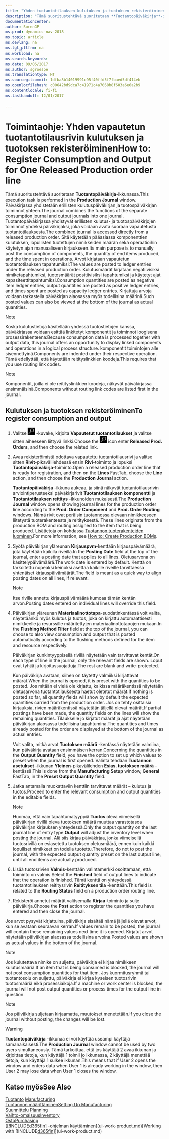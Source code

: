 ```yaml
---
title: "Yhden tuotantotilauksen kulutuksen ja tuotoksen rekisteröiminen"
description: "Tämä suoritustehtävä suoritetaan **Tuotantopäiväkirja**-ikkunassa. Päiväkirjassa yhdistetään erillisten kulutuspäiväkirjan ja tuotospäiväkirjan toiminnot yhteen. Tuotantopäiväkirjassa yhdistyvät erillisten kulutus- ja tuotospäiväkirjojen toiminnot yhdeksi päiväkirjaksi, joka voidaan avata suoraan vapautetusta tuotantotilauksesta. Sitä käytetään pääasiassa komponenttien kulutuksen, lopullisten tuotettujen nimikkeiden määrän sekä operaatioihin käytetyn ajan manuaaliseen kirjaukseen."
documentationcenter: 
author: SorenGP
ms.prod: dynamics-nav-2018
ms.topic: article
ms.devlang: na
ms.tgt_pltfrm: na
ms.workload: na
ms.search.keywords: 
ms.date: 09/06/2017
ms.author: sgroespe
ms.translationtype: HT
ms.sourcegitcommit: 1dfba8b14019991c95f40ffd5f7fbaed5df414eb
ms.openlocfilehash: c00642bd9dca7c41971c4a7068b8f603a6e6a2b9
ms.contentlocale: fi-fi
ms.lasthandoff: 12/01/2017

---
```

# <a name="how-to-register-consumption-and-output-for-one-released-production-order-line"></a><span data-ttu-id="757a8-106">Toimintaohje: Yhden vapautetun tuotantotilausrivin kulutuksen ja tuotoksen rekisteröiminen</span><span class="sxs-lookup"><span data-stu-id="757a8-106">How to: Register Consumption and Output for One Released Production order line</span></span>
<span data-ttu-id="757a8-107">Tämä suoritustehtävä suoritetaan **Tuotantopäiväkirja**-ikkunassa.</span><span class="sxs-lookup"><span data-stu-id="757a8-107">This execution task is performed in the **Production Journal** window.</span></span> <span data-ttu-id="757a8-108">Päiväkirjassa yhdistetään erillisten kulutuspäiväkirjan ja tuotospäiväkirjan toiminnot yhteen.</span><span class="sxs-lookup"><span data-stu-id="757a8-108">The journal combines the functions of the separate consumption journal and output journals into one journal.</span></span> <span data-ttu-id="757a8-109">Tuotantopäiväkirjassa yhdistyvät erillisten kulutus- ja tuotospäiväkirjojen toiminnot yhdeksi päiväkirjaksi, joka voidaan avata suoraan vapautetusta tuotantotilauksesta.</span><span class="sxs-lookup"><span data-stu-id="757a8-109">The combined journal is accessed directly from a released production order.</span></span> <span data-ttu-id="757a8-110">Sitä käytetään pääasiassa komponenttien kulutuksen, lopullisten tuotettujen nimikkeiden määrän sekä operaatioihin käytetyn ajan manuaaliseen kirjaukseen.</span><span class="sxs-lookup"><span data-stu-id="757a8-110">Its main purpose is to manually post the consumption of components, the quantity of end items produced, and the time spent in operations.</span></span> <span data-ttu-id="757a8-111">Arvot kirjataan vapautetun tuotantotilauksen tapahtumiksi:</span><span class="sxs-lookup"><span data-stu-id="757a8-111">The values are posted to ledger entries under the released production order.</span></span> <span data-ttu-id="757a8-112">Kulutusmäärät kirjataan negatiivisiksi nimiketapahtumiksi, tuotosmäärät positiivisiksi tapahtumiksi ja käytetyt ajat kapasiteettitapahtumiksi.</span><span class="sxs-lookup"><span data-stu-id="757a8-112">Consumption quantities are posted as negative item ledger entries, output quantities are posted as positive ledger entries, and times spent are posted as capacity ledger entries.</span></span> <span data-ttu-id="757a8-113">Kirjattuja arvoja voidaan tarkastella päiväkirjan alaosassa myös todellisina määrinä.</span><span class="sxs-lookup"><span data-stu-id="757a8-113">Such posted values can also be viewed at the bottom of the journal as actual quantities.</span></span>  

> [!NOTE]  
>  <span data-ttu-id="757a8-114">Koska kulutustietoja käsitellään yhdessä tuotostietojen kanssa, päiväkirjassa voidaan esittää linkitetyt komponentit ja toiminnot loogisena prosessirakenteena:</span><span class="sxs-lookup"><span data-stu-id="757a8-114">Because consumption data is processed together with output data, this journal offers an opportunity to display linked components and operations in a logical process structure.</span></span> <span data-ttu-id="757a8-115">komponentit toimintojen alle sisennettyinä.</span><span class="sxs-lookup"><span data-stu-id="757a8-115">Components are indented under their respective operation.</span></span> <span data-ttu-id="757a8-116">Tämä edellyttää, että käytetään reitityslinkkien koodeja.</span><span class="sxs-lookup"><span data-stu-id="757a8-116">This requires that you use routing link codes.</span></span>  

> [!NOTE]  
>  <span data-ttu-id="757a8-117">Komponentit, joilla ei ole reitityslinkkien koodeja, näkyvät päiväkirjassa ensimmäisinä.</span><span class="sxs-lookup"><span data-stu-id="757a8-117">Components without routing link codes are listed first in the journal.</span></span>  

## <a name="to-register-consumption-and-output"></a><span data-ttu-id="757a8-118">Kulutuksen ja tuotoksen rekisteröiminen</span><span class="sxs-lookup"><span data-stu-id="757a8-118">To register consumption and output</span></span>  
1.  <span data-ttu-id="757a8-119">Valitse ![Etsi sivu tai raportti](media/ui-search/search_small.png "Etsi sivu tai raportti -kuvake") -kuvake, kirjoita **Vapautetut tuotantotilaukset** ja valitse sitten aiheeseen liittyvä linkki.</span><span class="sxs-lookup"><span data-stu-id="757a8-119">Choose the ![Search for Page or Report](media/ui-search/search_small.png "Search for Page or Report icon") icon enter **Released Prod. Orders**, and then choose the related link.</span></span>  
2.  <span data-ttu-id="757a8-120">Avaa rekisteröimistä odottava vapautettu tuotantotilausrivi ja valitse sitten **Rivit**-pikavälilehdessä ensin **Rivi**-toiminto ja lopuksi **Tuotantopäiväkirja**-toiminto.</span><span class="sxs-lookup"><span data-stu-id="757a8-120">Open a released production order line that is ready for registration, and then on the **Lines** FastTab, choose the **Line** action, and then choose the **Production Journal** action.</span></span>  

    <span data-ttu-id="757a8-121">**Tuotantopäiväkirja** -ikkuna aukeaa, ja siinä näkyvät tuotantotilausrivin arviointiperusteeksi päiväkirjarivit **Tuotantotilauksen komponentti** ja **Tuotantotilauksen reititys** -ikkunoiden mukaisesti.</span><span class="sxs-lookup"><span data-stu-id="757a8-121">The **Production Journal** window opens showing journal lines for the production order line according to the **Prod. Order Component** and **Prod. Order Routing** windows.</span></span> <span data-ttu-id="757a8-122">Nämä rivit ovat peräisin tuotannossa olevaan nimikkeeseen liitetystä tuoterakenteesta ja reitityksestä. </span><span class="sxs-lookup"><span data-stu-id="757a8-122">These lines originate from the production BOM and routing assigned to the item that is being produced.</span></span> <span data-ttu-id="757a8-123">Lisätietoja on kohdassa [Tuotannon tuoterakenteiden luominen](production-how-to-create-routings.md).</span><span class="sxs-lookup"><span data-stu-id="757a8-123">For more information, see [How to: Create Production BOMs](production-how-to-create-routings.md).</span></span>  

3.  <span data-ttu-id="757a8-124">Syötä päiväkirjan yläreunan **Kirjauspvm**-kenttään kirjauspäivämäärä, jota käytetään kaikilla riveillä.</span><span class="sxs-lookup"><span data-stu-id="757a8-124">In the **Posting Date** field at the top of the journal, enter a posting date that applies to all lines.</span></span> <span data-ttu-id="757a8-125">Oletusarvona on käsittelypäivämäärä.</span><span class="sxs-lookup"><span data-stu-id="757a8-125">The work date is entered by default.</span></span> <span data-ttu-id="757a8-126">Kenttä on tarkoitettu nopeaksi keinoksi asettaa kaikille riveille tarvittaessa yhtenäiset kirjauspäivämäärät.</span><span class="sxs-lookup"><span data-stu-id="757a8-126">The field is meant as a quick way to align posting dates on all lines, if relevant.</span></span>  

    > [!NOTE]  
    >  <span data-ttu-id="757a8-127">Itse riville annettu kirjauspäivämäärä kumoaa tämän kentän arvon.</span><span class="sxs-lookup"><span data-stu-id="757a8-127">Posting dates entered on individual lines will override this field.</span></span>  

4.  <span data-ttu-id="757a8-128">Päiväkirjan yläreunan **Materiaalinottotapa**-suodatinkentässä voit valita, näytetäänkö myös kulutus ja tuotos, joka on kirjattu automaattisesti nimikkeelle ja resurssille määritettyjen materiaalinottotapojen mukaan.</span><span class="sxs-lookup"><span data-stu-id="757a8-128">In the **Flushing Method Filter** field at the top of the journal, you can choose to also view consumption and output that is posted automatically according to the flushing methods defined for the item and resource respectively.</span></span>  

    <span data-ttu-id="757a8-129">Päiväkirjan kunkintyyppisellä rivillä näytetään vain tarvittavat kentät.</span><span class="sxs-lookup"><span data-stu-id="757a8-129">On each type of line in the journal, only the relevant fields are shown.</span></span> <span data-ttu-id="757a8-130">Loput ovat tyhjiä ja kirjoitussuojattuja.</span><span class="sxs-lookup"><span data-stu-id="757a8-130">The rest are blank and write-protected.</span></span>  

    <span data-ttu-id="757a8-131">Kun päiväkirja avataan, siihen on täytetty valmiiksi kirjattavat määrät.</span><span class="sxs-lookup"><span data-stu-id="757a8-131">When the journal is opened, it is preset with the quantities to be posted.</span></span> <span data-ttu-id="757a8-132">Jos mitään ei vielä ole kirjattu, kaikissa määräkentissä näytetään oletusarvona tuotantotilauksesta haetut oletetut määrät.</span><span class="sxs-lookup"><span data-stu-id="757a8-132">If nothing is posted so far, all quantity fields will show by default the expected quantities carried from the production order.</span></span> <span data-ttu-id="757a8-133">Jos on tehty osittaisia kirjauksia, rivien määräkentissä näytetään jäljellä olevat määrät.</span><span class="sxs-lookup"><span data-stu-id="757a8-133">If partial postings have been made, the quantity fields on the lines will show the remaining quantities.</span></span> <span data-ttu-id="757a8-134">Tilaukselle jo kirjatut määrät ja ajat näytetään päiväkirjan alaosassa todellisina tapahtumina.</span><span class="sxs-lookup"><span data-stu-id="757a8-134">The quantities and times already posted for the order are displayed at the bottom of the journal as actual entries.</span></span>  

    <span data-ttu-id="757a8-135">Voit valita, mitkä arvot **Tuotoksen määrä** -kentässä näytetään valmiina, kun päiväkirja avataan ensimmäisen kerran.</span><span class="sxs-lookup"><span data-stu-id="757a8-135">Concerning the quantities in the **Output Quantity** field, you have the option to set up which values to preset when the journal is first opened.</span></span> <span data-ttu-id="757a8-136">Valinta tehdään **Tuotannon asetukset** -ikkunan **Yleinen**-pikavälilehden **Esias. tuotoksen määrä** -kentässä.</span><span class="sxs-lookup"><span data-stu-id="757a8-136">This is done from the **Manufacturing Setup** window, **General** FastTab, in the **Preset Output Quantity** field.</span></span> 

5.  <span data-ttu-id="757a8-137">Jatka antamalla muokattaviin kenttiin tarvittavat määrät – kulutus ja tuotos.</span><span class="sxs-lookup"><span data-stu-id="757a8-137">Proceed to enter the relevant consumption and output quantities in the editable fields.</span></span>  

    > [!NOTE]  
    >  <span data-ttu-id="757a8-138">Huomaa, että vain tapahtumatyyppiä **Tuotos** oleva viimeisellä päiväkirjan rivillä oleva tuotoksen määrä muuttaa varastotasoa päiväkirjan kirjauksen yhteydessä.</span><span class="sxs-lookup"><span data-stu-id="757a8-138">Only the output quantity on the last journal line of entry type **Output** will adjust the inventory level when posting the journal.</span></span> <span data-ttu-id="757a8-139">Älä siis kirjaa päiväkirjaa, jonka viimeisellä tuotosrivillä on esiasetettu tuotoksen oletusmäärä, ennen kuin kaikki lopulliset nimikkeet on todella tuotettu.</span><span class="sxs-lookup"><span data-stu-id="757a8-139">Therefore, do not to post the journal, with the expected output quantity preset on the last output line, until all end items are actually produced.</span></span>  

6.  <span data-ttu-id="757a8-140">Lisää tuotosrivien **Valmis**-kenttään valintamerkki osoittamaan, että toiminto on valmis.</span><span class="sxs-lookup"><span data-stu-id="757a8-140">Select the **Finished** field of output lines to indicate that the operation is finished.</span></span> <span data-ttu-id="757a8-141">Tämä kenttä on yhteydessä tuotantotilauksen reititysrivin **Reitityksen tila** -kenttään.</span><span class="sxs-lookup"><span data-stu-id="757a8-141">This field is related to the **Routing Status** field on a production order routing line.</span></span>  
7.  <span data-ttu-id="757a8-142">Rekisteröi annetut määrät valitsemalla **Kirjaa**-toiminto ja sulje päiväkirja.</span><span class="sxs-lookup"><span data-stu-id="757a8-142">Choose the **Post** action to register the quantities you have entered and then close the journal.</span></span>  

<span data-ttu-id="757a8-143">Jos arvot pysyvät kirjattuina, päiväkirja sisältää nämä jäljellä olevat arvot, kun se avataan seuraavan kerran.</span><span class="sxs-lookup"><span data-stu-id="757a8-143">If values remain to be posted, the journal will contain these remaining values next time it is opened.</span></span> <span data-ttu-id="757a8-144">Kirjatut arvot näytetään päiväkirjan alaosassa todellisina arvoina.</span><span class="sxs-lookup"><span data-stu-id="757a8-144">Posted values are shown as actual values in the bottom of the journal.</span></span>  

> [!NOTE]  
>  <span data-ttu-id="757a8-145"> Jos kulutettava nimike on suljettu, päiväkirja ei kirjaa nimikkeen kulutusmääriä.</span><span class="sxs-lookup"><span data-stu-id="757a8-145">If an item that is being consumed is blocked, the journal will not post consumption quantities for that item.</span></span> <span data-ttu-id="757a8-146">Jos kuormitusryhmä tai tuotantosolu on suljettu, päiväkirja ei kirjaa kyseisen tuotosrivin tuotosmääriä eikä prosessiaikoja.</span><span class="sxs-lookup"><span data-stu-id="757a8-146">If a machine or work center is blocked, the journal will not post output quantities or process times for the output line in question.</span></span>  

> [!NOTE]  
>  <span data-ttu-id="757a8-147">Jos päiväkirja suljetaan kirjaamatta, muutokset menetetään.</span><span class="sxs-lookup"><span data-stu-id="757a8-147">If you close the journal without posting, the changes will be lost.</span></span>  

> [!WARNING]  
>  <span data-ttu-id="757a8-148">**Tuotantopäiväkirja** -ikkunaa ei voi käyttää useampi käyttäjä samanaikaisesti.</span><span class="sxs-lookup"><span data-stu-id="757a8-148">The **Production Journal** window cannot be used by two users simultaneously.</span></span> <span data-ttu-id="757a8-149">Tämä tarkoittaa, että jos käyttäjä 2 avaa ikkunan ja kirjoittaa tietoja, kun käyttäjä 1 toimii jo ikkunassa, 2 käyttäjä menettää tietoja, kun käyttäjä 1 sulkee ikkunan.</span><span class="sxs-lookup"><span data-stu-id="757a8-149">This means that if User 2 opens the window and enters data when User 1 is already working in the window, then User 2 may lose data when User 1 closes the window.</span></span>  

## <a name="see-also"></a><span data-ttu-id="757a8-150">Katso myös</span><span class="sxs-lookup"><span data-stu-id="757a8-150">See Also</span></span>  
<span data-ttu-id="757a8-151">[Tuotanto](production-manage-manufacturing.md)  </span><span class="sxs-lookup"><span data-stu-id="757a8-151">[Manufacturing](production-manage-manufacturing.md)  </span></span>  
[<span data-ttu-id="757a8-152">Tuotannon määrittäminen</span><span class="sxs-lookup"><span data-stu-id="757a8-152">Setting Up Manufacturing</span></span>](production-configure-production-processes.md)  
<span data-ttu-id="757a8-153">[Suunnittelu](production-planning.md)    </span><span class="sxs-lookup"><span data-stu-id="757a8-153">[Planning](production-planning.md)    </span></span>  
[<span data-ttu-id="757a8-154">Vaihto-omaisuus</span><span class="sxs-lookup"><span data-stu-id="757a8-154">Inventory</span></span>](inventory-manage-inventory.md)  
[<span data-ttu-id="757a8-155">Osto</span><span class="sxs-lookup"><span data-stu-id="757a8-155">Purchasing</span></span>](purchasing-manage-purchasing.md)  
<span data-ttu-id="757a8-156">[[!INCLUDE[d365fin](includes/d365fin_md.md)] -ohjelman käyttäminen](ui-work-product.md)</span><span class="sxs-lookup"><span data-stu-id="757a8-156">[Working with [!INCLUDE[d365fin](includes/d365fin_md.md)]](ui-work-product.md)</span></span>

